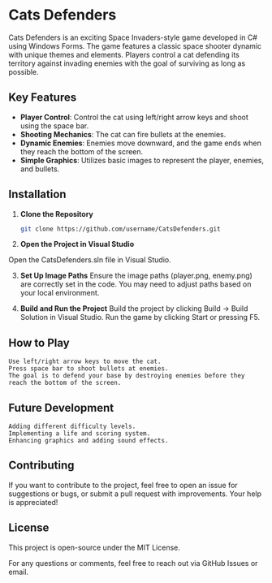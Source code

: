 # Cats Defenders

Cats Defenders is an exciting Space Invaders-style game developed in C# using Windows Forms. The game features a classic space shooter dynamic with unique themes and elements. Players control a cat defending its territory against invading enemies with the goal of surviving as long as possible.

## Key Features

- **Player Control**: Control the cat using left/right arrow keys and shoot using the space bar.
- **Shooting Mechanics**: The cat can fire bullets at the enemies.
- **Dynamic Enemies**: Enemies move downward, and the game ends when they reach the bottom of the screen.
- **Simple Graphics**: Utilizes basic images to represent the player, enemies, and bullets.

## Installation

1. **Clone the Repository**

   ```sh
   git clone https://github.com/username/CatsDefenders.git

2. **Open the Project in Visual Studio**

  Open the CatsDefenders.sln file in Visual Studio.

3. **Set Up Image Paths**
    Ensure the image paths (player.png, enemy.png) are correctly set in the code. You may need to adjust paths based on your local environment.

4. **Build and Run the Project**
    Build the project by clicking Build -> Build Solution in Visual Studio.
    Run the game by clicking Start or pressing F5.

## How to Play

    Use left/right arrow keys to move the cat.
    Press space bar to shoot bullets at enemies.
    The goal is to defend your base by destroying enemies before they reach the bottom of the screen.

## Future Development

    Adding different difficulty levels.
    Implementing a life and scoring system.
    Enhancing graphics and adding sound effects.


## Contributing

If you want to contribute to the project, feel free to open an issue for suggestions or bugs, or submit a pull request with improvements. Your help is appreciated!


## License

This project is open-source under the MIT License.

For any questions or comments, feel free to reach out via GitHub Issues or email.

